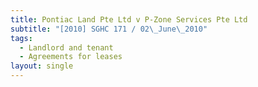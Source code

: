```yaml
---
title: Pontiac Land Pte Ltd v P-Zone Services Pte Ltd
subtitle: "[2010] SGHC 171 / 02\_June\_2010"
tags:
  - Landlord and tenant
  - Agreements for leases
layout: single
---
```


